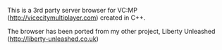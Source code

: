 This is a 3rd party server browser for VC:MP (http://vicecitymultiplayer.com) created in C++.

The browser has been ported from my other project, Liberty Unleashed (http://liberty-unleashed.co.uk)